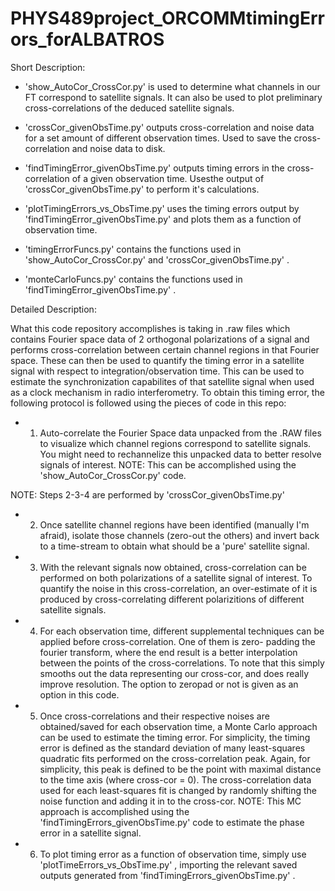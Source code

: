 # PHYS489project_ORCOMMtimingErrors_forALBATROS


Short Description:
  - 'show_AutoCor_CrossCor.py' is used to determine what channels in our FT correspond to satellite signals. It can also be used to plot        preliminary cross-correlations of the deduced satellite signals.

  - 'crossCor_givenObsTime.py' outputs cross-correlation and noise data for a set amount of different observation times. Used to save the     cross-correlation and noise data to disk.

  - 'findTimingError_givenObsTime.py' outputs timing errors in the cross-correlation of a given observation time. Usesthe output of           'crossCor_givenObsTime.py' to perform it's calculations.

  - 'plotTimingErrors_vs_ObsTime.py' uses the timing errors output by 'findTimingError_givenObsTime.py' and plots them as a function of        observation time.

  - 'timingErrorFuncs.py' contains the functions used in 'show_AutoCor_CrossCor.py' and 'crossCor_givenObsTime.py' .

  - 'monteCarloFuncs.py' contains the functions used in 'findTimingError_givenObsTime.py' .




Detailed Description:

What this code repository accomplishes is taking in .raw files which contains Fourier space data of 2 orthogonal polarizations of a signal and performs cross-correlation between certain channel regions in that Fourier space. These can then be used to quantify the timing error in a satellite signal with respect to integration/observation time. This can be used to estimate the synchronization capabilites of that satellite signal when used as a clock mechanism in radio interferometry. To obtain this timing error, the following protocol is followed using the pieces of code in this repo:
    
    
   - 1) Auto-correlate the Fourier Space data unpacked from the .RAW files to visualize which channel regions correspond to satellite           signals. You might need to rechannelize this unpacked data to better resolve signals of interest. 
        NOTE: This can be accomplished using the   'show_AutoCor_CrossCor.py'   code.


 NOTE: Steps 2-3-4 are performed by  'crossCor_givenObsTime.py'
    
   - 2) Once satellite channel regions have been identified (manually I'm afraid), isolate those channels (zero-out the others) and             invert back to a time-stream to obtain what should be a 'pure' satellite signal.
    
   - 3) With the relevant signals now obtained, cross-correlation can be performed on both polarizations of a satellite signal of               interest. To quantify the noise in this cross-correlation, an over-estimate of it is produced by cross-correlating different             polarizitions of different satellite signals.
    
   - 4) For each observation time, different supplemental techniques can be applied before cross-correlation. One of them is zero-               padding the fourier transform, where the end result is a better interpolation between the points of the cross-correlations. To           note that this simply smooths out the data representing our cross-cor, and does really improve resolution. The option to zeropad         or not is given as an option in this code.

      
   - 5) Once cross-correlations and their respective noises are obtained/saved for each observation time, a Monte Carlo approach can be         used to estimate the timing error. For simplicity, the timing error is defined as the standard deviation of many least-squares           quadratic fits performed on the cross-correlation peak. Again, for simplicity, this peak is defined to be the point with maximal         distance to the time axis (where cross-cor = 0). The cross-correlation data used for each least-squares fit is changed by               randomly shifting the noise function and adding it in to the cross-cor.
        NOTE: This MC approach is accomplished using the   'findTimingErrors_givenObsTime.py'   code to estimate the phase error in a           satellite signal.
       
    
   - 6) To plot timing error as a function of observation time, simply use   'plotTimeErrors_vs_ObsTime.py'   , importing the relevant           saved outputs generated from   'findTimingErrors_givenObsTime.py' .
